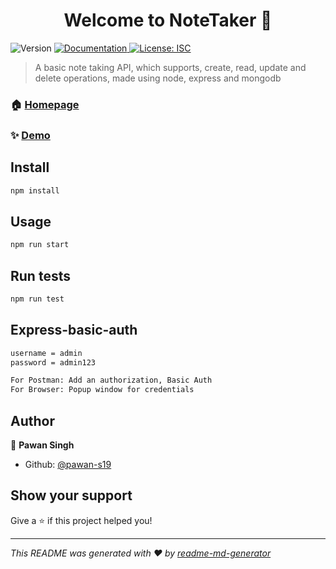 <h1 align="center">Welcome to NoteTaker 👋</h1>
<p>
  <img alt="Version" src="https://img.shields.io/badge/version-1.0.0-blue.svg?cacheSeconds=2592000" />
  <a href="https://skillstreet-production.up.railway.app/api-docs/" target="_blank">
    <img alt="Documentation" src="https://img.shields.io/badge/documentation-yes-brightgreen.svg" />
  </a>
  <a href="#" target="_blank">
    <img alt="License: ISC" src="https://img.shields.io/badge/License-ISC-yellow.svg" />
  </a>
</p>

> A basic note taking API, which supports, create, read, update and delete operations, made using node, express and mongodb

### 🏠 [Homepage](https://skillstreet-production.up.railway.app/api/note)

### ✨ [Demo](https://skillstreet-production.up.railway.app/api/note)

## Install

```sh
npm install
```

## Usage

```sh
npm run start
```

## Run tests

```sh
npm run test
```

## Express-basic-auth

```sh
username = admin
password = admin123

For Postman: Add an authorization, Basic Auth
For Browser: Popup window for credentials
```

## Author

👤 **Pawan Singh**

* Github: [@pawan-s19](https://github.com/pawan-s19)

## Show your support

Give a ⭐️ if this project helped you!

***
_This README was generated with ❤️ by [readme-md-generator](https://github.com/kefranabg/readme-md-generator)_
